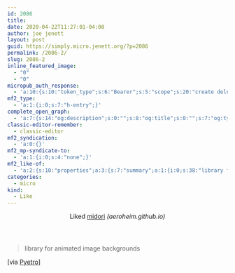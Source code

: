 ```yaml
---
id: 2086
title: 
date: 2020-04-22T11:27:01-04:00
author: joe jenett
layout: post
guid: https://simply.micro.jenett.org/?p=2086
permalink: /2086-2/
slug: 2086-2
inline_featured_image:
  - "0"
  - "0"
micropub_auth_response:
  - 'a:10:{s:10:"token_type";s:6:"Bearer";s:5:"scope";s:20:"create delete update";s:2:"me";s:32:"https://simply.micro.jenett.org/";s:9:"issued_by";s:59:"https://simply.micro.jenett.org/wp-json/indieauth/1.0/token";s:9:"client_id";s:20:"https://omnibear.com";s:11:"client_name";s:8:"Omnibear";s:11:"client_icon";s:29:"https://omnibear.com/logo.svg";s:9:"issued_at";i:1587568868;s:4:"user";i:1;s:13:"last_accessed";i:1587568883;}'
mf2_type:
  - 'a:1:{i:0;s:7:"h-entry";}'
complete_open_graph:
  - 'a:7:{s:14:"og:description";s:0:"";s:8:"og:title";s:0:"";s:7:"og:type";s:0:"";s:12:"twitter:card";s:7:"summary";s:15:"twitter:creator";s:0:"";s:19:"twitter:description";s:0:"";s:8:"og:image";s:0:"";}'
classic-editor-remember:
  - classic-editor
mf2_syndication:
  - 'a:0:{}'
mf2_mp-syndicate-to:
  - 'a:1:{i:0;s:4:"none";}'
mf2_like-of:
  - 'a:2:{s:10:"properties";a:3:{s:7:"summary";a:1:{i:0;s:38:"library for animated image backgrounds";}s:4:"name";a:1:{i:0;s:6:"midori";}s:3:"url";a:1:{i:0;s:34:"https://aeroheim.github.io/midori/";}}s:4:"type";s:4:"cite";}'
categories:
  - micro
kind:
  - Like
---
```

<div class="entry-reaction"><section class="response u-like-of h-cite"><header><span class="kind-display-text">Liked</span> <a href="https://aeroheim.github.io/midori/" class="p-name u-url">midori</a> <em>(<span class="p-publication">aeroheim.github.io</span>)</em></header>
<blockquote class="e-summary">library for animated image backgrounds</blockquote></section></div>
<div class="entry-content e-content" itemprop="description articleBody">
<p>[via <a title="Pinboard: public bookmarks for Pyetro" href="https://pinboard.in/u:Pyetro">Pyetro</a>]</p></div>